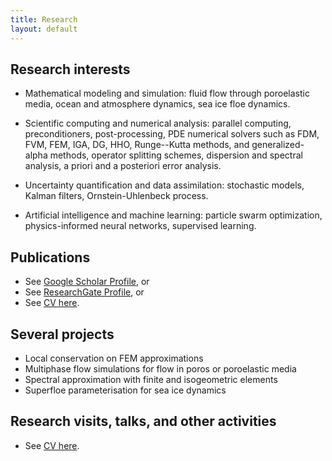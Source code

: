 ```yaml
---
title: Research
layout: default
---
```


## Research interests
- Mathematical modeling and simulation: fluid flow through poroelastic media, ocean and atmosphere dynamics, sea ice floe dynamics.

- Scientific computing and numerical analysis: parallel computing, preconditioners, post-processing, PDE numerical solvers such as FDM, FVM, FEM, IGA, DG, HHO, Runge--Kutta methods, and generalized-alpha methods, operator splitting schemes, dispersion and spectral analysis, a priori and a posteriori error analysis.

- Uncertainty quantification and data assimilation: stochastic models, Kalman filters, Ornstein-Uhlenbeck process.

- Artificial intelligence and machine learning: particle swarm optimization, physics-informed neural networks, supervised learning.

## Publications 
- See [Google Scholar Profile](https://scholar.google.com/citations?user=PBGaQ44AAAAJ&hl=en), or
- See [ResearchGate Profile](https://www.researchgate.net/profile/Quanling-Deng), or
- See [CV here](https://quanlingdeng.github.io/deng.pdf).

## Several projects
- Local conservation on FEM approximations
- Multiphase flow simulations for flow in poros or poroelastic media
- Spectral approximation with finite and isogeometric elements
- Superfloe parameterisation for sea ice dynamics

## Research visits, talks, and other activities
- See [CV here](https://quanlingdeng.github.io/deng.pdf).
